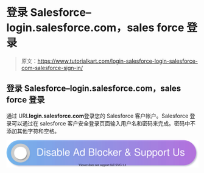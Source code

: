 # 登录 Salesforce–login.salesforce.com，sales force 登录

> 原文：<https://www.tutorialkart.com/login-salesforce-login-salesforce-com-salesforce-sign-in/>

## 登录 Salesforce–login.salesforce.com，sales force 登录

通过 URL**login.salesforce.com**登录您的 Salesforce 客户帐户。Salesforce 登录可以通过在 salesforce 客户安全登录页面输入用户名和密码来完成。密码中不添加其他字符和空格。

[![](img/925da31b32d6bc3827932f6c8afb11bb.png)](https://www.tutorialkart.com/)